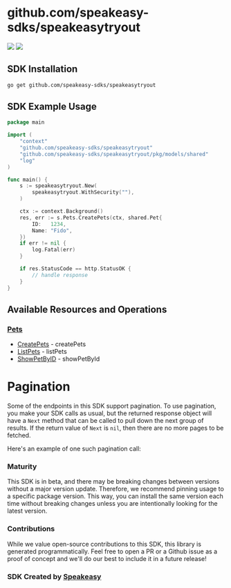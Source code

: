 # github.com/speakeasy-sdks/speakeasytryout

<div align="left">
    <a href="https://speakeasyapi.dev/"><img src="https://custom-icon-badges.demolab.com/badge/-Built%20By%20Speakeasy-212015?style=for-the-badge&logoColor=FBE331&logo=speakeasy&labelColor=545454" /></a>
    <a href="https://github.com/speakeasy-sdks/speakeasytryout.git/actions"><img src="https://img.shields.io/github/actions/workflow/status/speakeasy-sdks/bolt-php/speakeasy_sdk_generation.yml?style=for-the-badge" /></a>
    
</div>

<!-- Start SDK Installation -->
## SDK Installation

```bash
go get github.com/speakeasy-sdks/speakeasytryout
```
<!-- End SDK Installation -->

## SDK Example Usage
<!-- Start SDK Example Usage -->
```go
package main

import (
	"context"
	"github.com/speakeasy-sdks/speakeasytryout"
	"github.com/speakeasy-sdks/speakeasytryout/pkg/models/shared"
	"log"
)

func main() {
	s := speakeasytryout.New(
		speakeasytryout.WithSecurity(""),
	)

	ctx := context.Background()
	res, err := s.Pets.CreatePets(ctx, shared.Pet{
		ID:   1234,
		Name: "Fido",
	})
	if err != nil {
		log.Fatal(err)
	}

	if res.StatusCode == http.StatusOK {
		// handle response
	}
}

```
<!-- End SDK Example Usage -->

<!-- Start SDK Available Operations -->
## Available Resources and Operations


### [Pets](docs/sdks/pets/README.md)

* [CreatePets](docs/sdks/pets/README.md#createpets) - createPets
* [ListPets](docs/sdks/pets/README.md#listpets) - listPets
* [ShowPetByID](docs/sdks/pets/README.md#showpetbyid) - showPetById
<!-- End SDK Available Operations -->



<!-- Start Dev Containers -->

<!-- End Dev Containers -->



<!-- Start Pagination -->
# Pagination

Some of the endpoints in this SDK support pagination. To use pagination, you make your SDK calls as usual, but the
returned response object will have a `Next` method that can be called to pull down the next group of results. If the
return value of `Next` is `nil`, then there are no more pages to be fetched.

Here's an example of one such pagination call:
<!-- End Pagination -->



<!-- Start Go Types -->

<!-- End Go Types -->

<!-- Placeholder for Future Speakeasy SDK Sections -->



### Maturity

This SDK is in beta, and there may be breaking changes between versions without a major version update. Therefore, we recommend pinning usage
to a specific package version. This way, you can install the same version each time without breaking changes unless you are intentionally
looking for the latest version.

### Contributions

While we value open-source contributions to this SDK, this library is generated programmatically.
Feel free to open a PR or a Github issue as a proof of concept and we'll do our best to include it in a future release!

### SDK Created by [Speakeasy](https://docs.speakeasyapi.dev/docs/using-speakeasy/client-sdks)
